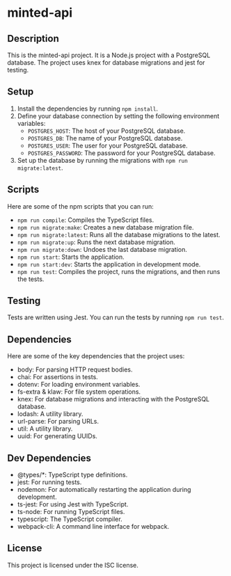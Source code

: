 # minted-api

## Description

This is the minted-api project. It is a Node.js project with a PostgreSQL database. The project uses knex for database migrations and jest for testing.

## Setup

1. Install the dependencies by running `npm install`.
2. Define your database connection by setting the following environment variables:
   - `POSTGRES_HOST`: The host of your PostgreSQL database.
   - `POSTGRES_DB`: The name of your PostgreSQL database.
   - `POSTGRES_USER`: The user for your PostgreSQL database.
   - `POSTGRES_PASSWORD`: The password for your PostgreSQL database.
3. Set up the database by running the migrations with `npm run migrate:latest`.

## Scripts

Here are some of the npm scripts that you can run:

- `npm run compile`: Compiles the TypeScript files.
- `npm run migrate:make`: Creates a new database migration file.
- `npm run migrate:latest`: Runs all the database migrations to the latest.
- `npm run migrate:up`: Runs the next database migration.
- `npm run migrate:down`: Undoes the last database migration.
- `npm run start`: Starts the application.
- `npm run start:dev`: Starts the application in development mode.
- `npm run test`: Compiles the project, runs the migrations, and then runs the tests.

## Testing

Tests are written using Jest. You can run the tests by running `npm run test`.

## Dependencies

Here are some of the key dependencies that the project uses:

- body: For parsing HTTP request bodies.
- chai: For assertions in tests.
- dotenv: For loading environment variables.
- fs-extra & klaw: For file system operations.
- knex: For database migrations and interacting with the PostgreSQL database.
- lodash: A utility library.
- url-parse: For parsing URLs.
- util: A utility library.
- uuid: For generating UUIDs.

## Dev Dependencies

- @types/*: TypeScript type definitions.
- jest: For running tests.
- nodemon: For automatically restarting the application during development.
- ts-jest: For using Jest with TypeScript.
- ts-node: For running TypeScript files.
- typescript: The TypeScript compiler.
- webpack-cli: A command line interface for webpack.

## License

This project is licensed under the ISC license.
